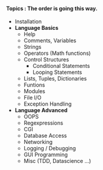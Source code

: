 #### Topics : The order is going this way.

- Installation
- **Language Basics**
  - Help
  - Comments, Variables
  - Strings
  - Operators  (Math functions)
  - Control Structures
      - Conditional Statements
      - Looping Statements
  - Lists, Tuples, Dictionaries
  - Funtions
  - Modules
  - File I/O
  - Exception Handling
- **Language Advanced**
  - OOPS
  - Regexpressions
  - CGI 
  - Database Access
  - Networking
  - Logging / Debugging
  - GUI Programming
  - Misc (TDD, Datascience ...)
